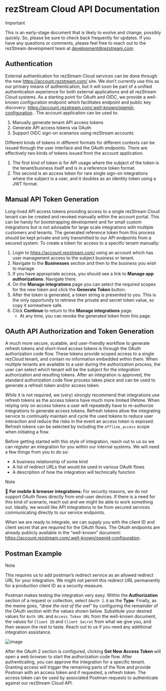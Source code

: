 # rezStream Cloud API Documentation

> [!IMPORTANT]
> This is an early-stage document that is likely to evolve and change, possibly quickly. So, please be sure to check back frequently for updates. If you have any questions or comments, please feel free to reach out to the rezStream development team at development@rezstream.com.

## Authentication

External authentication for rezStream Cloud services can be done through the new https://account.rezstream.com/ site. We don’t currently use this as our primary means of authentication, but it will soon be part of a unified authentication experience for both external applications and all rezStream Cloud systems. As a starting point for OAuth and OIDC, we provide a well-known configuration endpoint which facilitates endpoint and public key discovery: https://account.rezstream.com/.well-known/openid-configuration . The account application can be used to:
1. Manually generate tenant API access tokens
2. Generate API access tokens via OAuth
3. Support OIDC sign-on scenarios using rezStream accounts

Different kinds of tokens in different formats for different contexts can be issued through the user interface and the OAuth endpoints. There are effectively two kinds of tokens issued from the account application. 
1. The first kind of token is for API usage where the subject of the token is the tenant/business itself and is in a reference token format. 
2. The second is an access token for rare single sign-on integrations where the subject is a user, and it doubles as an identity token using a JWT format. 

## Manual API Token Generation 

Long-lived API access tokens providing access to a single rezStream Cloud tenant can be created and revoked manually within the account portal. This can be handy for bootstrapping development and for small custom integrations but is not advisable for large scale integrations with multiple customers and tenants. The generated reference token from this process should be kept private and only transmitted to our API endpoints from a secured system. To create a token for access to a specific tenant manually: 

1. Login to https://account.rezstream.com/ using an account which has user management access to the subject business or tenant.
2. Navigate to the **Businesses** section and then to the business you wish to manage 
3. If you have appropriate access, you should see a link to **Manage app authorizations**. Navigate there. 
4. On the **Manage integrations** page you can select the required scopes for the new token and click the **Generate Token** button. 
5. After the token is generated, a token string is presented to you. This is the only opportunity to retrieve the private and secret token value, so copy it somewhere safe. 
6. Click **Continue** to return to the **Manage integrations** page. 
   * At any time, you can revoke the generated token from this page.

## OAuth API Authorization and Token Generation 

A much more secure, scalable, and user-friendly workflow to generate refresh tokens and short-lived access tokens is through the OAuth authorization code flow. These tokens provide scoped access to a single rezCloud tenant, and contain no information embedded within them. When multiple tenants are available to a user during the authorization process, the user can select which tenant will be the subject for the integration authorization and resulting tokens. After an integration is approved, the standard authorization code flow process takes place and can be used to generate a refresh token and/or access token. 

While it is not required, we (very) strongly recommend that integrations use refresh tokens as the access tokens have much more limited lifetime. When relying only on access tokens a user will repeatedly have to re-authorize integrations to generate access tokens. Refresh tokens allow the integrating service to continually maintain and cycle the used tokens to reduce user interaction and reduce the risks in the event an access token is exposed. Refresh tokens can be selected by including the `offline_access` scope when initiating a flow. 

Before getting started with this style of integration, reach out to us so we can register an integration for you within our internal systems. We will need a few things from you to do so: 

* A business relationship of some kind 
* A list of redirect URLs that would be used in various OAuth flows 
* A description of how the integration will technically function 

> [!NOTE]
> 📱 **For mobile & browser integrations:** For security reasons, we do not support OAuth flows directly from end-user devices. If there is a need for this kind of scenario, reach out and we might be able to work something out. Ideally, we would like API integrations to be from secured services communicating directly to our service endpoints. 

When we are ready to integrate, we can supply you with the client ID and client secret that are required for the OAuth flows. The OAuth endpoints are already publicly available in the “well-known” document: https://account.rezstream.com/.well-known/openid-configuration. 

## Postman Example 

> [!NOTE]
> This requires us to add postman’s redirect service as an allowed redirect URL for your integration. We might not permit this redirect URL permanently for a production client ID as a security measure. 

Postman makes testing the integration very easy. Within the **Authorization** section of a request or collection, select `OAuth 2.0` as the **Type**. Finally, as the meme goes, *“draw the rest of the owl”* by configuring the remainder of the OAuth section with the values shown below. Substitute your desired values for `Auth URL` and `Access Token URL` from the well-known document, the values for `Client ID` and `Client Secret` from what we give you, and then season the rest to taste. Reach out to us if you need any additional integration assistance. 

![image](https://github.com/rezstream/rezStream-Cloud-API-Documentation/assets/1365831/d7ab2569-2bda-4175-95e9-7cabe104edd1)

After the OAuth 2 section is configured, clicking **Get New Access Token** will open a web browser to start the authorization code flow. After authenticating, you can approve the integration for a specific tenant. Granting access will trigger the remaining parts of the flow and provide Postman with an access token and if requested, a refresh token. The access token can be used by associated Postman requests to authenticate against our rezStream Cloud API.